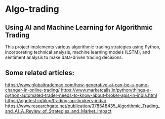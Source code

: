 # Algo-trading

## Using AI and Machine Learning for Algorithmic Trading

This project implements various algorithmic trading strategies using Python, incorporating technical analysis, machine
learning models (LSTM), and sentiment analysis to make data-driven trading decisions.

## Some related articles:
https://www.globaltrademag.com/how-generative-ai-can-be-a-game-changer-in-online-trading/
https://www.marketcalls.in/python/things-a-python-automated-trader-needs-to-know-about-broker-apis-in-india.html
https://algotest.in/blog/trading-api-brokers-india/
https://www.researchgate.net/publication/378548435_Algorithmic_Trading_and_AI_A_Review_of_Strategies_and_Market_Impact
